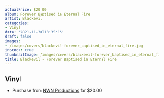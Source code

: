```yaml
---
actualPrice: $20.00
album: Forever Baptised in Eternal Fire
artist: Blackevil
categories:
- Vinyl
date: '2021-11-30T13:35:15'
draft: false
images:
- /images/covers/blackevil-forever_baptised_in_eternal_fire.jpg
inStock: true
thumbnailImage: /images/covers/blackevil-forever_baptised_in_eternal_fire-thumb.jpg
title: Blackevil - Forever Baptised in Eternal Fire
---
```


## Vinyl
* Purchase from [NWN Productions](http://shop.nwnprod.com/index.php?route=product/product&path=75&product_id=13413&sort=pd.name&order=ASC) for $20.00
